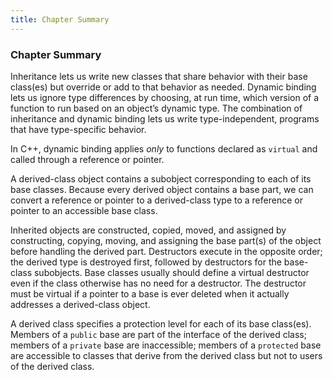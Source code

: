 ```yaml
---
title: Chapter Summary
---
```


<h3 id="filepos4137640"><a id="filepos4137673"></a>Chapter Summary</h3>
<p>Inheritance lets us write new classes that share behavior with their base class(es) but override or add to that behavior as needed. Dynamic binding lets us ignore type differences by choosing, at run time, which version of a function to run based on an object’s dynamic type. The combination of inheritance and dynamic binding lets us write type-independent, programs that have type-specific behavior.</p>
<p>In C++, dynamic binding applies <em>only</em> to functions declared as <code>virtual</code> and called through a reference or pointer.</p>
<p>A derived-class object contains a subobject corresponding to each of its base classes. Because every derived object contains a base part, we can convert a reference or pointer to a derived-class type to a reference or pointer to an accessible base class.</p>
<p>Inherited objects are constructed, copied, moved, and assigned by constructing, copying, moving, and assigning the base part(s) of the object before handling the derived part. Destructors execute in the opposite order; the derived type is destroyed first, followed by destructors for the base-class subobjects. Base classes usually should define a virtual destructor even if the class otherwise has no need for a destructor. The destructor must be virtual if a pointer to a base is ever deleted when it actually addresses a derived-class object.</p>
<p>A derived class specifies a protection level for each of its base class(es). Members of a <code>public</code> base are part of the interface of the derived class; members of a <code>private</code> base are inaccessible; members of a <code>protected</code> base are accessible to classes that derive from the derived class but not to users of the derived class.</p>
